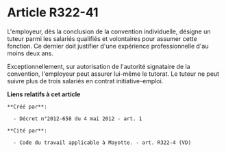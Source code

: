 # Article R322-41

L'employeur, dès la conclusion de la convention individuelle, désigne un  tuteur parmi les salariés qualifiés et volontaires
pour assumer cette  fonction. Ce dernier doit justifier d'une expérience professionnelle  d'au moins deux ans.

Exceptionnellement, sur autorisation de l'autorité  signataire de la convention, l'employeur peut assurer lui-même le
tutorat. Le tuteur ne peut suivre plus de trois salariés en contrat  initiative-emploi.

**Liens relatifs à cet article**

	**Créé par**:

	  - Décret n°2012-658 du 4 mai 2012 - art. 1

	**Cité par**:

	  - Code du travail applicable à Mayotte. - art. R322-4 (VD)
